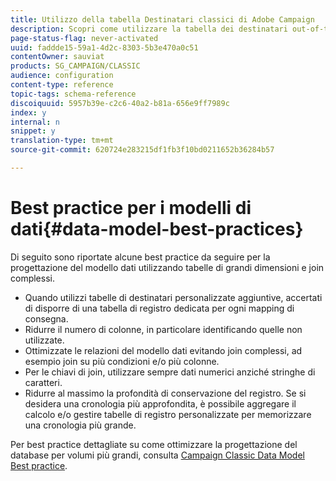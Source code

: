 ```yaml
---
title: Utilizzo della tabella Destinatari classici di Adobe Campaign
description: Scopri come utilizzare la tabella dei destinatari out-of-the-box in Adobe Campaign Classic durante la progettazione del modello dati.
page-status-flag: never-activated
uuid: faddde15-59a1-4d2c-8303-5b3e470a0c51
contentOwner: sauviat
products: SG_CAMPAIGN/CLASSIC
audience: configuration
content-type: reference
topic-tags: schema-reference
discoiquuid: 5957b39e-c2c6-40a2-b81a-656e9ff7989c
index: y
internal: n
snippet: y
translation-type: tm+mt
source-git-commit: 620724e283215df1fb3f10bd0211652b36284b57

---
```



# Best practice per i modelli di dati{#data-model-best-practices}

Di seguito sono riportate alcune best practice da seguire per la progettazione del modello dati utilizzando tabelle di grandi dimensioni e join complessi.

* Quando utilizzi tabelle di destinatari personalizzate aggiuntive, accertati di disporre di una tabella di registro dedicata per ogni mapping di consegna.
* Ridurre il numero di colonne, in particolare identificando quelle non utilizzate.
* Ottimizzate le relazioni del modello dati evitando join complessi, ad esempio join su più condizioni e/o più colonne.
* Per le chiavi di join, utilizzare sempre dati numerici anziché stringhe di caratteri.
* Ridurre al massimo la profondità di conservazione del registro. Se si desidera una cronologia più approfondita, è possibile aggregare il calcolo e/o gestire tabelle di registro personalizzate per memorizzare una cronologia più grande.

Per best practice dettagliate su come ottimizzare la progettazione del database per volumi più grandi, consulta [Campaign Classic Data Model Best practice](https://helpx.adobe.com/campaign/kb/acc-data-model-best-practices.html).
